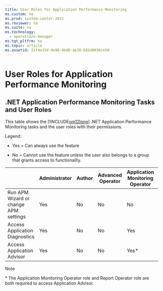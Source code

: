 ```yaml
---
title: User Roles for Application Performance Monitoring
ms.custom: na
ms.prod: system-center-2012
ms.reviewer: na
ms.suite: na
ms.technology: 
  - operations-manager
ms.tgt_pltfrm: na
ms.topic: article
ms.assetid: 21f4a15d-de90-4bd0-aa38-682d8038ce50
---
```

# User Roles for Application Performance Monitoring

## .NET Application Performance Monitoring Tasks and User Roles
This table shows the [!INCLUDE[om12long](../Token/om12long_md.md)] .NET Application Performance Monitoring tasks and the user roles with their permissions.

Legend:

-   Yes \= Can always use the feature

-   No \= Cannot use the feature unless the user also belongs to a group that grants access to functionality.

||Administrator|Author|Advanced Operator|Application Monitoring Operator|Operator|Read\-Only Operator|Report Operator|Report Security Administrator|
|-|-----------------|----------|---------------------|-----------------------------------|------------|-----------------------|-------------------|---------------------------------|
|Run APM Wizard or change APM settings|Yes|No|No|No|No|No|No|No|
|Access Application Diagnostics|Yes|No|No|Yes|No|No|No|No|
|Access Application Advisor|Yes|No|No|Yes\*|No|No|Yes\*|Yes|

> [!NOTE]
> \* The Application Monitoring Operator role and Report Operator role are both required to access Application Advisor.

